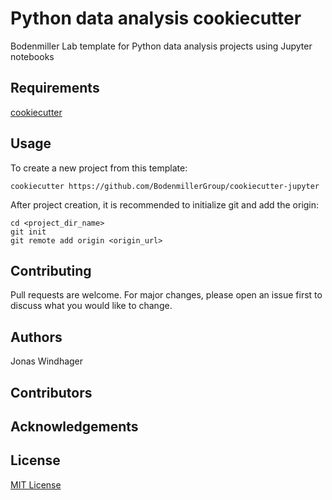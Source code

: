 # Python data analysis cookiecutter

Bodenmiller Lab template for Python data analysis projects using Jupyter notebooks

## Requirements

[cookiecutter](https://cookiecutter.readthedocs.io)

## Usage

To create a new project from this template:
```
cookiecutter https://github.com/BodenmillerGroup/cookiecutter-jupyter
```

After project creation, it is recommended to initialize git and add the origin:
```
cd <project_dir_name>
git init
git remote add origin <origin_url>
```

## Contributing
Pull requests are welcome. For major changes, please open an issue first to discuss what you would like to change.

## Authors

Jonas Windhager

## Contributors

## Acknowledgements

## License

[MIT License](LICENSE)


